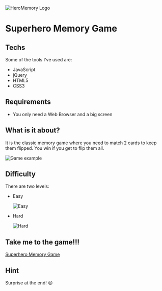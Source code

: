 ![HeroMemory Logo](https://encrypted-tbn0.gstatic.com/images?q=tbn:ANd9GcQ3cKPM9NiWdZVs3XA0yqUhsA04y8G-49Fww9GwXvC_rZK0gr4R)
# Superhero Memory Game

## Techs

Some of the tools I've used are:

- JavaScript
- jQuery
- HTML5
- CSS3

## Requirements

- You only need a Web Browser and a big screen

## What is it about?

It is the classic memory game where you need to match 2 cards to keep them flipped. You win if you get to flip them all.

  ![Game example](http://res.cloudinary.com/dlmrvaeyh/image/upload/v1525383629/hero-game-example.png)
  
## Difficulty

There are two levels:
  - Easy
  
    ![Easy](http://res.cloudinary.com/dlmrvaeyh/image/upload/v1525384092/baby-footprint-heart.png)
    
  - Hard
  
    ![Hard](http://res.cloudinary.com/dlmrvaeyh/image/upload/c_scale,h_258,w_178/v1525384099/bloody-handprint.png)

## Take me to the game!!!

[Superhero Memory Game](https://marco238.github.io/memory-game/starter-code/memory.html)

## Hint
Surprise at the end! :wink:
